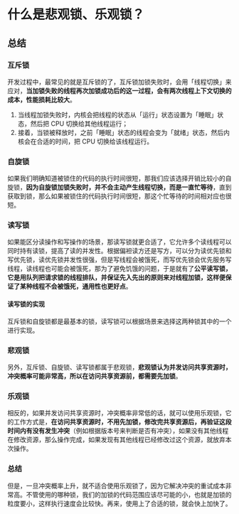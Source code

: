 # 什么是悲观锁、乐观锁？

## 总结
### 互斥锁
开发过程中，最常见的就是互斥锁的了，互斥锁加锁失败时，会用「线程切换」来应对，**当加锁失败的线程再次加锁成功后的这一过程，会有两次线程上下文切换的成本，性能损耗比较大**。
1. 当线程加锁失败时，内核会把线程的状态从「运行」状态设置为「睡眠」状态，然后把 CPU 切换给其他线程运行；
2. 接着，当锁被释放时，之前「睡眠」状态的线程会变为「就绪」状态，然后内核会在合适的时间，把 CPU 切换给该线程运行。

### 自旋锁
如果我们明确知道被锁住的代码的执行时间很短，那我们应该选择开销比较小的自旋锁，**因为自旋锁加锁失败时，并不会主动产生线程切换，而是一直忙等待**，直到获取到锁，那么如果被锁住的代码执行时间很短，那这个忙等待的时间相对应也很短。

### 读写锁
如果能区分读操作和写操作的场景，那读写锁就更合适了，它允许多个读线程可以同时持有读锁，提高了读的并发性。根据偏袒读方还是写方，可以分为读优先锁和写优先锁，读优先锁并发性很强，但是写线程会被饿死，而写优先锁会优先服务写线程，读线程也可能会被饿死，那为了避免饥饿的问题，于是就有了**公平读写锁，它是用队列把请求锁的线程排队，并保证先入先出的原则来对线程加锁，这样便保证了某种线程不会被饿死，通用性也更好点**。

#### 读写锁的实现
互斥锁和自旋锁都是最基本的锁，读写锁可以根据场景来选择这两种锁其中的一个进行实现。

### 悲观锁
另外，互斥锁、自旋锁、读写锁都属于悲观锁，**悲观锁认为并发访问共享资源时，冲突概率可能非常高，所以在访问共享资源前，都需要先加锁**。

### 乐观锁
相反的，如果并发访问共享资源时，冲突概率非常低的话，就可以使用乐观锁，它的工作方式是，**在访问共享资源时，不用先加锁，修改完共享资源后，再验证这段时间内有没有发生冲突**（例如根据版本号来判断是否有冲突），如果没有其他线程在修改资源，那么操作完成，如果发现有其他线程已经修改过这个资源，就放弃本次操作。

### 总结
但是，一旦冲突概率上升，就不适合使用乐观锁了，因为它解决冲突的重试成本非常高。不管使用的哪种锁，我们的加锁的代码范围应该尽可能的小，也就是加锁的粒度要小，这样执行速度会比较快。再来，使用上了合适的锁，就会快上加快了。
